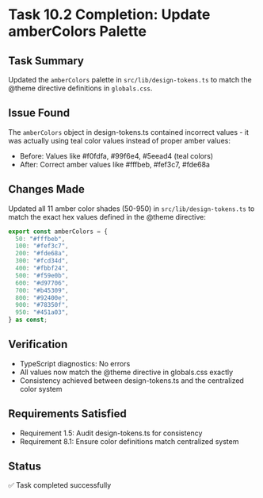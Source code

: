# Task 10.2 Completion: Update amberColors Palette

## Task Summary
Updated the `amberColors` palette in `src/lib/design-tokens.ts` to match the @theme directive definitions in `globals.css`.

## Issue Found
The `amberColors` object in design-tokens.ts contained incorrect values - it was actually using teal color values instead of proper amber values:
- Before: Values like #f0fdfa, #99f6e4, #5eead4 (teal colors)
- After: Correct amber values like #fffbeb, #fef3c7, #fde68a

## Changes Made
Updated all 11 amber color shades (50-950) in `src/lib/design-tokens.ts` to match the exact hex values defined in the @theme directive:

```typescript
export const amberColors = {
  50: "#fffbeb",
  100: "#fef3c7",
  200: "#fde68a",
  300: "#fcd34d",
  400: "#fbbf24",
  500: "#f59e0b",
  600: "#d97706",
  700: "#b45309",
  800: "#92400e",
  900: "#78350f",
  950: "#451a03",
} as const;
```

## Verification
- TypeScript diagnostics: No errors
- All values now match the @theme directive in globals.css exactly
- Consistency achieved between design-tokens.ts and the centralized color system

## Requirements Satisfied
- Requirement 1.5: Audit design-tokens.ts for consistency
- Requirement 8.1: Ensure color definitions match centralized system

## Status
✅ Task completed successfully
